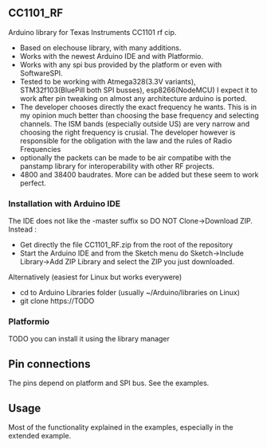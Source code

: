 ## CC1101_RF
Arduino library for Texas Instruments CC1101 rf cip.
* Based on elechouse library, with many additions.
* Works with the newest Arduino IDE and with Platformio. 
* Works with any spi bus provided by the platform or even with SoftwareSPI.
* Tested to be working with Atmega328(3.3V variants), STM32f103(BluePill both SPI busses), esp8266(NodeMCU) I expect it to work after pin tweaking on almost any architecture arduino is ported.
* The developer chooses directly the exact frequency he wants. This is in my opinion much better than choosing the base frequency and selecting channels. The ISM bands (especially outside US) are very narrow and choosing the right frequency is crusial. The developer however is responsible for the obligation with the law and the rules of Radio Frequencies
* optionally the packets can be made to be air compatibe with the panstamp library for interoperability with other RF projects.
* 4800 and 38400 baudrates. More can be added but these seem to work perfect.

### Installation with Arduino IDE
The IDE does not like the -master suffix so DO NOT Clone->Download ZIP. Instead :
* Get directly the file CC1101_RF.zip from the root of the repository
* Start the Arduino IDE and from the Sketch menu do Sketch->Include Library->Add ZIP Library and select the ZIP you just downloaded.

Alternatively (easiest for Linux but works everywere)
* cd to Arduino Libraries folder (usually ~/Arduino/libraries on Linux)
* git clone https://TODO

### Platformio
TODO you can install it using the library manager

## Pin connections
The pins depend on platform and SPI bus. See the examples.

## Usage
Most of the functionality explained in the examples, especially in the extended example. 


